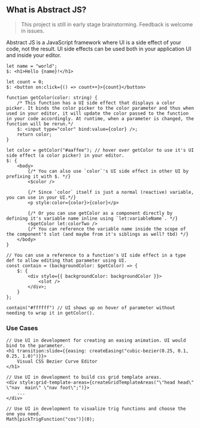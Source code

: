 ## What is Abstract JS?
> This project is still in early stage brainstorming. Feedback is welcome in issues.

Abstract JS is a JavaScript framework where UI is a side effect of your code, not the result. UI side effects can be used both in your application UI and inside your editor.

```tsx
let name = "world";
$: <h1>Hello {name}!</h1>
```

```tsx
let count = 0;
$: <button on:click={() => count++}>{count}</button>
```

```tsx
function getColor(color: string) {
    /* This function has a UI side effect that displays a color picker. It binds the color picker to the color parameter and thus when used in your editor, it will update the color passed to the function in your code accordingly. At runtime, when a parameter is changed, the function will be rerun.*/
    $: <input type="color" bind:value={color} />;
    return color;
}

let color = getColor("#aaffee"); // hover over getColor to use it's UI side effect (a color picker) in your editor.
$: {
    <body>
        {/* You can also use `color`'s UI side effect in other UI by prefixing it with $. */}
        <$color />

        {/* Since `color` itself is just a normal (reactive) variable, you can use in your UI.*/}
        <p style:color={color}>{color}</p>

        {/* Or you can use getColor as a component directly by defining it's variable name inline using `let:variableName`. */}
        <$getColor let:colorTwo />
        {/* You can reference the variable name inside the scope of the component't slot (and maybe from it's siblings as well? tbd) */}
    </body>
}
```

```tsx
// You can use a reference to a function's UI side effect in a type def to allow editing that parameter using UI.
const contain = (backgroundColor: $getColor) => {
    $: {
        <div style={{ backgroundColor: backgroundColor }}>
            <slot />
        </div>;
    }
};

contain("#ffffff") // UI shows up on hover of parameter without needing to wrap it in getColor().
```

### Use Cases

```tsx
// Use UI in development for creating an easing animation. UI would bind to the parameter.
<h1 transition:slide={{easing: createEasing("cubic-bezier(0.25, 0.1, 0.25, 1.0)")}}>
    Visual CSS Bezier Curve Editor
</h1>
```

```tsx
// Use UI in development to build css grid template areas.
<div style:grid-template-areas={createGridTemplateAreas("\"head head\" \"nav  main\" \"nav foot\";")}>
    ...
</div>
```

```tsx
// Use UI in development to visualize trig functions and choose the one you need.
Math[pickTrigFunction("cos")](0);
```
